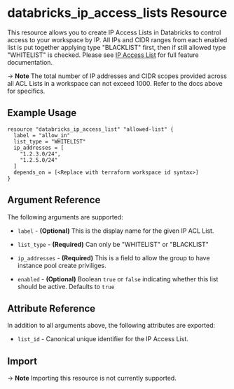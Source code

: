 # databricks_ip_access_lists Resource

This resource allows you to create IP Access Lists in Databricks to control access to your workspace by IP. All IPs and CIDR ranges from each enabled list is put together applying type "BLACKLIST" first, then if still allowed type "WHITELIST" is checked.  Please see [IP Access List](https://docs.databricks.com/security/network/ip-access-list.html) for full feature documentation.

-> **Note** The total number of IP addresses and CIDR scopes provided across all ACL Lists in a workspace can not exceed 1000.  Refer to the docs above for specifics.

## Example Usage

```hcl
resource "databricks_ip_access_list" "allowed-list" {
  label = "allow_in"
  list_type = "WHITELIST"
  ip_addresses = [
    "1.2.3.0/24",
    "1.2.5.0/24"
  ]
  depends_on = [<Replace with terraform workspace id syntax>]
}
```
## Argument Reference

The following arguments are supported:

* `label` -  **(Optional)** This is the display name for the given IP ACL List.

* `list_type` -  **(Required)** Can only be "WHITELIST" or "BLACKLIST"

* `ip_addresses` -  **(Required)** This is a field to allow the group to have instance pool create priviliges.

* `enabled` - **(Optional)** Boolean `true` or `false` indicating whether this list should be active.  Defaults to `true`

## Attribute Reference

In addition to all arguments above, the following attributes are exported:

* `list_id` - Canonical unique identifier for the IP Access List.

## Import

-> **Note** Importing this resource is not currently supported.